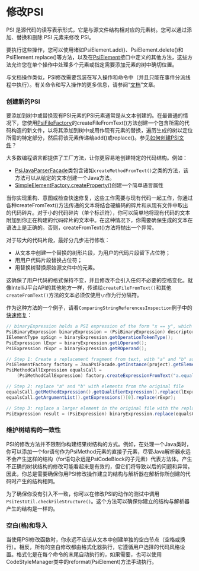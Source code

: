 # 修改PSI

PSI 是源代码的读写表示形式，它是与源文件结构相对应的元素树。您可以通过添加、替换和删除 PSI 元素来修改 PSI。

要执行这些操作，您可以使用诸如PsiElement.add()、PsiElement.delete()和PsiElement.replace()等方法，以及在[PsiElement](https://github.com/JetBrains/intellij-community/blob/idea/231.8109.175/platform/core-api/src/com/intellij/psi/PsiElement.java)接口中定义的其他方法，这些方法允许您在单个操作中处理多个元素或指定需要添加元素的树中确切位置。

与文档操作类似，PSI修改需要包装在写入操作和命令中（并且只能在事件分派线程中执行）。有关命令和写入操作的更多信息，请参阅“[文档](https://plugins.jetbrains.com/docs/intellij/documents.html#what-are-the-rules-of-working-with-documents)”文章。

### 创建新的PSI

要添加到树中或替换现有PSI元素的PSI元素通常是从文本创建的。在最普通的情况下，您使用[PsiFileFactory](https://github.com/JetBrains/intellij-community/blob/idea/231.8109.175/platform/core-api/src/com/intellij/psi/PsiFileFactory.java)的createFileFromText()方法创建一个包含所需的代码构造的新文件，以将其添加到树中或用作现有元素的替换，遍历生成的树以定位所需的特定部分，然后将该元素传递给add()或replace()。参见[如何创建PSI文件](https://plugins.jetbrains.com/docs/intellij/psi-files.html#how-do-i-create-a-psi-file)？

大多数编程语言都提供了工厂方法，让你更容易地创建特定的代码结构。例如：

- [PsiJavaParserFacade](https://github.com/JetBrains/intellij-community/blob/idea/231.8109.175/java/java-psi-api/src/com/intellij/psi/PsiJavaParserFacade.java)类包含诸如`createMethodFromText()`之类的方法，该方法可以从给定的文本创建一个Java方法。
- [SimpleElementFactory.createProperty()](https://github.com/JetBrains/intellij-sdk-code-samples/blob/main/simple_language_plugin/src/main/java/org/intellij/sdk/language/psi/SimpleElementFactory.java)创建一个简单语言属性

当你实现重构、意图或检查快速修复，这些工作需要与现有代码一起工作，你通过各种createFromText()方法传递的文本将结合硬编码的碎片和从现有文件中取出的代码碎片。对于小的代码碎片（单个标识符），你可以简单地将现有代码的文本附加到你正在构建的代码碎片的文本中。在这种情况下，你需要确保生成的文本在语法上是正确的。否则，createFromText()方法将抛出一个异常。

对于较大的代码片段，最好分几步进行修改：

- 从文本中创建一个替换的树形片段，为用户的代码片段留下占位符；
- 用用户代码片段替换占位符；
- 用替换树替换原始源文件中的元素。

这确保了用户代码的格式保持不变，并且修改不会引入任何不必要的空格变化。就像IntelliJ平台API的其他地方一样，传递给`createFileFromText()`和其他`createFromText()`方法的文本必须仅使用`\n`作为行分隔符。

作为这种方法的一个例子，请看`ComparingStringReferencesInspection`例子中的[快速修复](https://plugins.jetbrains.com/docs/intellij/code-inspections.html)：

```java
// binaryExpression holds a PSI expression of the form "x == y", which needs to be replaced with "x.equals(y)"
PsiBinaryExpression binaryExpression = (PsiBinaryExpression) descriptor.getPsiElement();
IElementType opSign = binaryExpression.getOperationTokenType();
PsiExpression lExpr = binaryExpression.getLOperand();
PsiExpression rExpr = binaryExpression.getROperand();

// Step 1: Create a replacement fragment from text, with "a" and "b" as placeholders
PsiElementFactory factory = JavaPsiFacade.getInstance(project).getElementFactory();
PsiMethodCallExpression equalsCall =
    (PsiMethodCallExpression) factory.createExpressionFromText("a.equals(b)", null);

// Step 2: replace "a" and "b" with elements from the original file
equalsCall.getMethodExpression().getQualifierExpression().replace(lExpr);
equalsCall.getArgumentList().getExpressions()[0].replace(rExpr);

// Step 3: replace a larger element in the original file with the replacement tree
PsiExpression result = (PsiExpression) binaryExpression.replace(equalsCall);
```

### 维护树结构的一致性

PSI的修改方法并不限制你构建结果树结构的方式。例如，在处理一个Java类时，你可以添加一个for语句作为PsiMethod元素的直接子元素，尽管Java解析器永远不会产生这样的结构（for语句永远是PsiCodeBlock的子元素）代表方法体。产生不正确的树状结构的修改可能看起来是有效的，但它们将导致以后的问题和异常。因此，你总是需要确保你用PSI修改操作建立的结构与解析器在解析你所创建的代码时产生的结构相同。

为了确保你没有引入不一致，你可以在修改PSI的动作的测试中调用`PsiTestUtil.checkFileStructure()`。这个方法可以确保你建立的结构与解析器产生的结构是一样的。

### 空白(格)和导入

当使用PSI修改函数时，你永远不应该从文本中创建单独的空白节点（空格或换行）。相反，所有的空白修改都由格式化器执行，它遵循用户选择的代码风格设置。格式化是在每个命令的末尾自动执行的，如果需要，也可以使用CodeStyleManager类中的reformat(PsiElement)方法手动执行。
